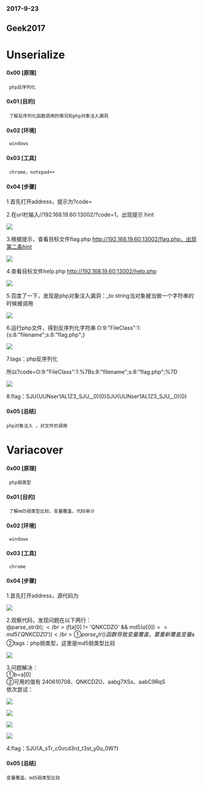 ###  2017-9-23

## Geek2017

# Unserialize

#### 0x00 [原理]
     php反序列化
#### 0x01 [目的]
     了解反序列化函数调用的情况和php对象注入漏洞
#### 0x02 [环境]
     windows
#### 0x03 [工具]
     chrome，notepad++
#### 0x04 [步骤]

1.首先打开address，提示为?code=

2.在url栏输入//192.168.19.60:13002/?code=1，出现提示 hint

![](/files_for_wp/fanxulie1.png)

3.根据提示，查看目标文件flag.php http://192.168.19.60:13002/flag.php，出现第二条hint

![](/files_for_wp/fanxulie2.png)

4.查看目标文件help.php http://192.168.19.60:13002/help.php

![](/files_for_wp/fanxulie3.png)

5.百度了一下，发现是php对象注入漏洞：_to string当对象被当做一个字符串的时候被调用

![](/files_for_wp/fanxulie4.png)

6.运行php文件，得到反序列化字符串
            O:9:"FileClass":1:{s:8:"filename";s:8:"flag.php";}

![](/files_for_wp/fanxulie5.png)

7.tags：php反序列化

   所以?code=O:9:"FileClass":1:%7Bs:8:"filename";s:8:"flag.php";%7D

   ![](/files_for_wp/fanxulie6.png)

8.flag：SJU{UUNser1AL1Z3_SJU__0)(0}SJU{UUNser1AL1Z3_SJU__0)(0}

#### 0x05 [总结]
    php对象注入 ，对文件的调用



# Variacover

#### 0x00 [原理]
     php弱类型
#### 0x01 [目的]
     了解md5弱类型比较，变量覆盖，代码审计
#### 0x02 [环境]
     windows
#### 0x03 [工具]
     chrome
#### 0x04 [步骤]

1.首先打开address，源代码为

![](/files_for_wp/ruoleixing1.png)

2.观察代码，发现问题在以下两行：</br>
 @parse_str($b);</br>
 if ($a[0] != 'QNKCDZO' && md5($a[0]) == md5('QNKCDZO'))</br>
 ①parse_str( )函数导致变量覆盖，要重新覆盖变量$a</br>
 ②tags：php弱类型，这里是md5弱类型比较</br>

![](/files_for_wp/ruoleixing2.png)

3.问题解决：</br>
  ①b=a[0]<br>
  ②可用的值有 240610708、QNKCDZO、aabg7XSs、aabC9RqS</br>
   依次尝试：

 ![](/files_for_wp/ruoleixing3.png)  

 ![](/files_for_wp/ruoleixing4.png)

 ![](/files_for_wp/ruoleixing5.png)  

 ![](/files_for_wp/ruoleixing6.png)  

4.flag：SJU{A_sTr_c0vcd3rd_t3st_y0u_0W?}


#### 0x05 [总结]
    变量覆盖，md5弱类型比较